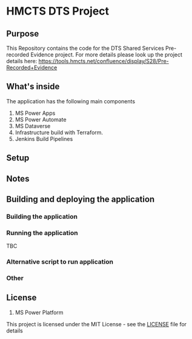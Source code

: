 # HMCTS DTS Project


## Purpose

This Repository contains the code for the DTS Shared Services Pre-recorded Evidence project.
For more details please look up the project details here: https://tools.hmcts.net/confluence/display/S28/Pre-Recorded+Evidence


## What's inside

The application has the following main components
1. MS Power Apps
2. MS Power Automate
3. MS Dataverse
4. Infrastructure build with Terraform.
5. Jenkins Build Pipelines


## Setup


## Notes


## Building and deploying the application

### Building the application

### Running the application

TBC


### Alternative script to run application



### Other


## License
1. MS Power Platform

This project is licensed under the MIT License - see the [LICENSE](LICENSE) file for details

